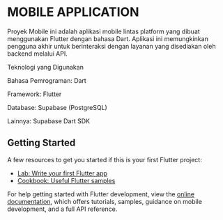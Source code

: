 # MOBILE APPLICATION

Proyek Mobile ini adalah aplikasi mobile lintas platform yang dibuat menggunakan Flutter dengan bahasa Dart. Aplikasi ini memungkinkan pengguna akhir untuk berinteraksi dengan layanan yang disediakan oleh backend melalui API.

Teknologi yang Digunakan

Bahasa Pemrograman: Dart

Framework: Flutter

Database: Supabase (PostgreSQL)

Lainnya: Supabase Dart SDK

## Getting Started

A few resources to get you started if this is your first Flutter project:

- [Lab: Write your first Flutter app](https://docs.flutter.dev/get-started/codelab)
- [Cookbook: Useful Flutter samples](https://docs.flutter.dev/cookbook)

For help getting started with Flutter development, view the
[online documentation](https://docs.flutter.dev/), which offers tutorials,
samples, guidance on mobile development, and a full API reference.
